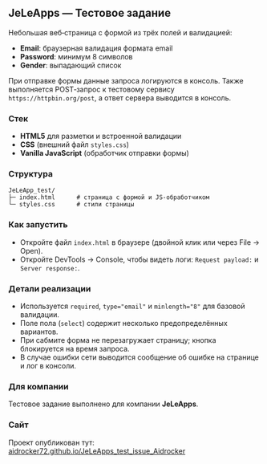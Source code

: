 ## JeLeApps — Тестовое задание

Небольшая веб‑страница с формой из трёх полей и валидацией:
- **Email**: браузерная валидация формата email
- **Password**: минимум 8 символов
- **Gender**: выпадающий список

При отправке формы данные запроса логируются в консоль. Также выполняется POST‑запрос к тестовому сервису `https://httpbin.org/post`, а ответ сервера выводится в консоль.

### Стек
- **HTML5** для разметки и встроенной валидации
- **CSS** (внешний файл `styles.css`)
- **Vanilla JavaScript** (обработчик отправки формы)

### Структура
```
JeLeApp_test/
├─ index.html      # страница с формой и JS-обработчиком
└─ styles.css      # стили страницы
```

### Как запустить
- Откройте файл `index.html` в браузере (двойной клик или через File → Open).
- Откройте DevTools → Console, чтобы видеть логи: `Request payload:` и `Server response:`.

### Детали реализации
- Используется `required`, `type="email"` и `minlength="8"` для базовой валидации.
- Поле пола (`select`) содержит несколько предопределённых вариантов.
- При сабмите форма не перезагружает страницу; кнопка блокируется на время запроса.
- В случае ошибки сети выводится сообщение об ошибке на странице и лог в консоли.

### Для компании
Тестовое задание выполнено для компании **JeLeApps**.

### Сайт
Проект опубликован тут: [aidrocker72.github.io/JeLeApps_test_issue_Aidrocker](https://aidrocker72.github.io/JeLeApps_test_issue_Aidrocker/)


